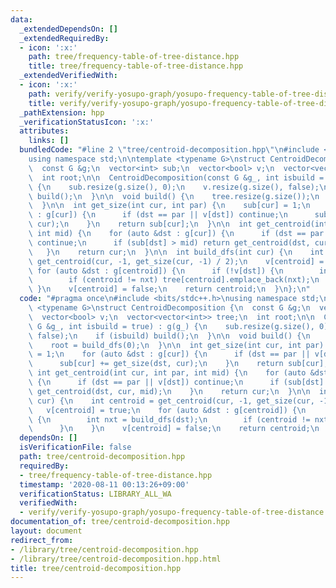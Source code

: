 ```yaml
---
data:
  _extendedDependsOn: []
  _extendedRequiredBy:
  - icon: ':x:'
    path: tree/frequency-table-of-tree-distance.hpp
    title: tree/frequency-table-of-tree-distance.hpp
  _extendedVerifiedWith:
  - icon: ':x:'
    path: verify/verify-yosupo-graph/yosupo-frequency-table-of-tree-distance.test.cpp
    title: verify/verify-yosupo-graph/yosupo-frequency-table-of-tree-distance.test.cpp
  _pathExtension: hpp
  _verificationStatusIcon: ':x:'
  attributes:
    links: []
  bundledCode: "#line 2 \"tree/centroid-decomposition.hpp\"\n#include <bits/stdc++.h>\n\
    using namespace std;\n\ntemplate <typename G>\nstruct CentroidDecomposition {\n\
    \  const G &g;\n  vector<int> sub;\n  vector<bool> v;\n  vector<vector<int>> tree;\n\
    \  int root;\n\n  CentroidDecomposition(const G &g_, int isbuild = true) : g(g_)\
    \ {\n    sub.resize(g.size(), 0);\n    v.resize(g.size(), false);\n    if (isbuild)\
    \ build();\n  }\n\n  void build() {\n    tree.resize(g.size());\n    root = build_dfs(0);\n\
    \  }\n\n  int get_size(int cur, int par) {\n    sub[cur] = 1;\n    for (auto &dst\
    \ : g[cur]) {\n      if (dst == par || v[dst]) continue;\n      sub[cur] += get_size(dst,\
    \ cur);\n    }\n    return sub[cur];\n  }\n\n  int get_centroid(int cur, int par,\
    \ int mid) {\n    for (auto &dst : g[cur]) {\n      if (dst == par || v[dst])\
    \ continue;\n      if (sub[dst] > mid) return get_centroid(dst, cur, mid);\n \
    \   }\n    return cur;\n  }\n\n  int build_dfs(int cur) {\n    int centroid =\
    \ get_centroid(cur, -1, get_size(cur, -1) / 2);\n    v[centroid] = true;\n   \
    \ for (auto &dst : g[centroid]) {\n      if (!v[dst]) {\n        int nxt = build_dfs(dst);\n\
    \        if (centroid != nxt) tree[centroid].emplace_back(nxt);\n      }\n   \
    \ }\n    v[centroid] = false;\n    return centroid;\n  }\n};\n"
  code: "#pragma once\n#include <bits/stdc++.h>\nusing namespace std;\n\ntemplate\
    \ <typename G>\nstruct CentroidDecomposition {\n  const G &g;\n  vector<int> sub;\n\
    \  vector<bool> v;\n  vector<vector<int>> tree;\n  int root;\n\n  CentroidDecomposition(const\
    \ G &g_, int isbuild = true) : g(g_) {\n    sub.resize(g.size(), 0);\n    v.resize(g.size(),\
    \ false);\n    if (isbuild) build();\n  }\n\n  void build() {\n    tree.resize(g.size());\n\
    \    root = build_dfs(0);\n  }\n\n  int get_size(int cur, int par) {\n    sub[cur]\
    \ = 1;\n    for (auto &dst : g[cur]) {\n      if (dst == par || v[dst]) continue;\n\
    \      sub[cur] += get_size(dst, cur);\n    }\n    return sub[cur];\n  }\n\n \
    \ int get_centroid(int cur, int par, int mid) {\n    for (auto &dst : g[cur])\
    \ {\n      if (dst == par || v[dst]) continue;\n      if (sub[dst] > mid) return\
    \ get_centroid(dst, cur, mid);\n    }\n    return cur;\n  }\n\n  int build_dfs(int\
    \ cur) {\n    int centroid = get_centroid(cur, -1, get_size(cur, -1) / 2);\n \
    \   v[centroid] = true;\n    for (auto &dst : g[centroid]) {\n      if (!v[dst])\
    \ {\n        int nxt = build_dfs(dst);\n        if (centroid != nxt) tree[centroid].emplace_back(nxt);\n\
    \      }\n    }\n    v[centroid] = false;\n    return centroid;\n  }\n};"
  dependsOn: []
  isVerificationFile: false
  path: tree/centroid-decomposition.hpp
  requiredBy:
  - tree/frequency-table-of-tree-distance.hpp
  timestamp: '2020-08-11 00:13:26+09:00'
  verificationStatus: LIBRARY_ALL_WA
  verifiedWith:
  - verify/verify-yosupo-graph/yosupo-frequency-table-of-tree-distance.test.cpp
documentation_of: tree/centroid-decomposition.hpp
layout: document
redirect_from:
- /library/tree/centroid-decomposition.hpp
- /library/tree/centroid-decomposition.hpp.html
title: tree/centroid-decomposition.hpp
---
```

